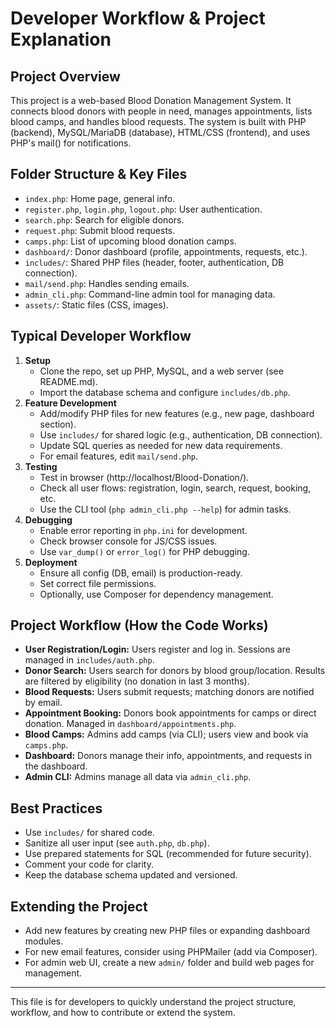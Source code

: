 # Developer Workflow & Project Explanation

## Project Overview
This project is a web-based Blood Donation Management System. It connects blood donors with people in need, manages appointments, lists blood camps, and handles blood requests. The system is built with PHP (backend), MySQL/MariaDB (database), HTML/CSS (frontend), and uses PHP's mail() for notifications.

## Folder Structure & Key Files
- `index.php`: Home page, general info.
- `register.php`, `login.php`, `logout.php`: User authentication.
- `search.php`: Search for eligible donors.
- `request.php`: Submit blood requests.
- `camps.php`: List of upcoming blood donation camps.
- `dashboard/`: Donor dashboard (profile, appointments, requests, etc.).
- `includes/`: Shared PHP files (header, footer, authentication, DB connection).
- `mail/send.php`: Handles sending emails.
- `admin_cli.php`: Command-line admin tool for managing data.
- `assets/`: Static files (CSS, images).

## Typical Developer Workflow
1. **Setup**
   - Clone the repo, set up PHP, MySQL, and a web server (see README.md).
   - Import the database schema and configure `includes/db.php`.
2. **Feature Development**
   - Add/modify PHP files for new features (e.g., new page, dashboard section).
   - Use `includes/` for shared logic (e.g., authentication, DB connection).
   - Update SQL queries as needed for new data requirements.
   - For email features, edit `mail/send.php`.
3. **Testing**
   - Test in browser (http://localhost/Blood-Donation/).
   - Check all user flows: registration, login, search, request, booking, etc.
   - Use the CLI tool (`php admin_cli.php --help`) for admin tasks.
4. **Debugging**
   - Enable error reporting in `php.ini` for development.
   - Check browser console for JS/CSS issues.
   - Use `var_dump()` or `error_log()` for PHP debugging.
5. **Deployment**
   - Ensure all config (DB, email) is production-ready.
   - Set correct file permissions.
   - Optionally, use Composer for dependency management.

## Project Workflow (How the Code Works)
- **User Registration/Login:** Users register and log in. Sessions are managed in `includes/auth.php`.
- **Donor Search:** Users search for donors by blood group/location. Results are filtered by eligibility (no donation in last 3 months).
- **Blood Requests:** Users submit requests; matching donors are notified by email.
- **Appointment Booking:** Donors book appointments for camps or direct donation. Managed in `dashboard/appointments.php`.
- **Blood Camps:** Admins add camps (via CLI); users view and book via `camps.php`.
- **Dashboard:** Donors manage their info, appointments, and requests in the dashboard.
- **Admin CLI:** Admins manage all data via `admin_cli.php`.

## Best Practices
- Use `includes/` for shared code.
- Sanitize all user input (see `auth.php`, `db.php`).
- Use prepared statements for SQL (recommended for future security).
- Comment your code for clarity.
- Keep the database schema updated and versioned.

## Extending the Project
- Add new features by creating new PHP files or expanding dashboard modules.
- For new email features, consider using PHPMailer (add via Composer).
- For admin web UI, create a new `admin/` folder and build web pages for management.

---
This file is for developers to quickly understand the project structure, workflow, and how to contribute or extend the system.
